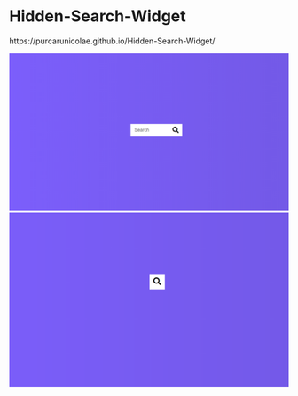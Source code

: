 # Hidden-Search-Widget
<p>https://purcarunicolae.github.io/Hidden-Search-Widget/</p>
<img src="Images/img1.PNG" width=600px>
<bl>
<img src="Images/img2.PNG" width=600px>
